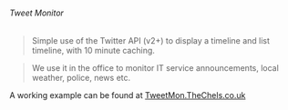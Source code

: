 ###### Tweet Monitor

> Simple use of the Twitter API (v2+) to display a timeline and list timeline, with 10 minute caching.

> We use it in the office to monitor IT service announcements, local weather, police, news etc.


A working example can be found at <a href="http://TweetMon.TheChels.co.uk">TweetMon.TheChels.co.uk</a>
